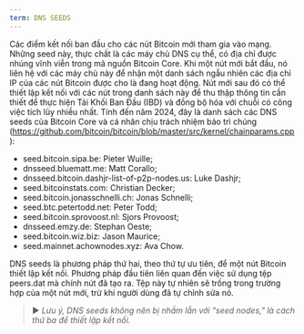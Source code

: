 ```yaml
---
term: DNS SEEDS
---
```


Các điểm kết nối ban đầu cho các nút Bitcoin mới tham gia vào mạng. Những seed này, thực chất là các máy chủ DNS cụ thể, có địa chỉ được nhúng vĩnh viễn trong mã nguồn Bitcoin Core. Khi một nút mới bắt đầu, nó liên hệ với các máy chủ này để nhận một danh sách ngẫu nhiên các địa chỉ IP của các nút Bitcoin được cho là đang hoạt động. Nút mới sau đó có thể thiết lập kết nối với các nút trong danh sách này để thu thập thông tin cần thiết để thực hiện Tải Khối Ban Đầu (IBD) và đồng bộ hóa với chuỗi có công việc tích lũy nhiều nhất. Tính đến năm 2024, đây là danh sách các DNS seeds của Bitcoin Core và cá nhân chịu trách nhiệm bảo trì chúng (https://github.com/bitcoin/bitcoin/blob/master/src/kernel/chainparams.cpp):
* seed.bitcoin.sipa.be: Pieter Wuille;
* dnsseed.bluematt.me: Matt Corallo;
* dnsseed.bitcoin.dashjr-list-of-p2p-nodes.us: Luke Dashjr;
* seed.bitcoinstats.com: Christian Decker;
* seed.bitcoin.jonasschnelli.ch: Jonas Schnelli;
* seed.btc.petertodd.net: Peter Todd;
* seed.bitcoin.sprovoost.nl: Sjors Provoost;
* dnsseed.emzy.de: Stephan Oeste;
* seed.bitcoin.wiz.biz: Jason Maurice;
* seed.mainnet.achownodes.xyz: Ava Chow.

DNS seeds là phương pháp thứ hai, theo thứ tự ưu tiên, để một nút Bitcoin thiết lập kết nối. Phương pháp đầu tiên liên quan đến việc sử dụng tệp peers.dat mà chính nút đã tạo ra. Tệp này tự nhiên sẽ trống trong trường hợp của một nút mới, trừ khi người dùng đã tự chỉnh sửa nó.

> ► *Lưu ý, DNS seeds không nên bị nhầm lẫn với "seed nodes," là cách thứ ba để thiết lập kết nối.*
